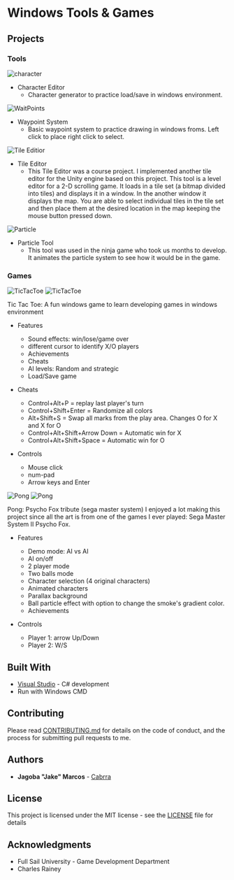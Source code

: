 Windows Tools & Games
=====================

## Projects

### Tools

![character](https://github.com/Cabrra/cabrra.github.io/raw/master/Images/Tools/Character.png)

+ Character Editor
	+ Character generator to practice load/save in windows environment.

	
![WaitPoints](https://github.com/Cabrra/cabrra.github.io/raw/master/Images/Tools/Waypoints.png)

+ Waypoint System
	+ Basic waypoint system to practice drawing in windows froms. Left click to place right click to select.

	
![Tile Editior](https://github.com/Cabrra/cabrra.github.io/raw/master/Images/Tools/TileEditor.png)
	
+ Tile Editor
	+ This Tile Editor was a course project. I implemented another tile editor for the Unity engine based on this project. This tool is a level editor for a 2-D scrolling game. It loads in a tile set (a bitmap divided into tiles) and displays it in a window. In the another window it displays the map. You are able to select individual tiles in the tile set and then place them at the desired location in the map keeping the mouse button pressed down.

	
![Particle](https://github.com/Cabrra/cabrra.github.io/raw/master/Images/Tools/ParticleTool.png)

+ Particle Tool
	+ This tool was used in the ninja game who took us  months to develop. It animates the particle system to see how it would be in the game.  

	
### Games

![TicTacToe](https://github.com/Cabrra/cabrra.github.io/raw/master/Images/Tools/TicTac1.png)
![TicTacToe](https://github.com/Cabrra/cabrra.github.io/raw/master/Images/Tools/TicTac2.png)

Tic Tac Toe:
A fun windows game to learn developing games in windows environment

+ Features
	+ Sound effects: win/lose/game over
	+ different cursor to identify X/O players
	+ Achievements
	+ Cheats
	+ AI levels: Random and strategic
	+ Load/Save game
	
+ Cheats
	+ Control+Alt+P = replay last player's turn
	+ Control+Shift+Enter = Randomize all colors
	+ Alt+Shift+S = Swap all marks from the play area. Changes O for X and X for O
	+ Control+Alt+Shift+Arrow Down = Automatic win for X
	+ Control+Alt+Shift+Space = Automatic win for O
	
+ Controls
	+ Mouse click 
	+ num-pad
	+ Arrow keys and Enter

	
![Pong](https://github.com/Cabrra/cabrra.github.io/raw/master/Images/Tools/Pong1.png)
![Pong](https://github.com/Cabrra/cabrra.github.io/raw/master/Images/Tools/Pong2.png)
	
Pong: Psycho Fox tribute (sega master system)
I enjoyed a lot making this project since all the art is from one of the games I ever played: Sega Master System II Psycho Fox.

+ Features
	+ Demo mode: AI vs AI
	+ AI on/off
	+ 2 player mode
	+ Two balls mode
	+ Character selection (4 original characters)
	+ Animated characters
	+ Parallax background
	+ Ball particle effect with option to change the smoke's gradient color.
	+ Achievements

+ Controls
	+ Player 1: arrow Up/Down
	+ Player 2: W/S

## Built With

* [Visual Studio](https://visualstudio.microsoft.com/)	- C# development
* Run with Windows CMD

## Contributing

Please read [CONTRIBUTING.md](https://github.com/Cabrra/Contributing-template/blob/master/Contributing-template.md) for details on the code of conduct, and the process for submitting pull requests to me.

## Authors

* **Jagoba "Jake" Marcos** - [Cabrra](https://github.com/Cabrra)

## License

This project is licensed under the MIT license - see the [LICENSE](LICENSE) file for details

## Acknowledgments

* Full Sail University - Game Development Department
* Charles Rainey
